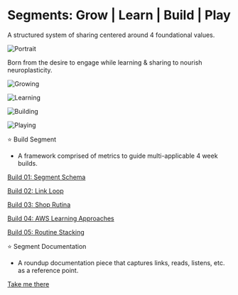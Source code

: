 # Segments: Grow | Learn | Build | Play

A structured system of sharing centered around 4 foundational values.

![Portrait](https://segments-imgs.s3.us-west-1.amazonaws.com/rooftop.jpeg)

Born from the desire to engage while learning & sharing to nourish neuroplasticity. 

![Growing](https://segments-imgs.s3.us-west-1.amazonaws.com/growing.jpg)


![Learning](https://segments-imgs.s3.us-west-1.amazonaws.com/learning.jpg)


![Building](https://segments-imgs.s3.us-west-1.amazonaws.com/building.jpg)


![Playing](https://segments-imgs.s3.us-west-1.amazonaws.com/playing.jpg)

⭐️ Build Segment
- A framework comprised of metrics to guide multi-applicable 4 week builds.
 
[Build 01: Segment Schema](https://medium.com/@daisydocuments/build-segment-schema-5211efcef42f)

[Build 02: Link Loop](https://medium.com/@daisydocuments/build-link-loop-999313d979c1)

[Build 03: Shop Rutina](https://medium.com/@daisydocuments/build-shop-rutina-5c31187eeaa6)

[Build 04: AWS Learning Approaches](https://medium.com/@daisydocuments/aws-learning-approaches-774b4df5d0fe)

[Build 05: Routine Stacking](https://medium.com/create-rutina/build-routine-stacking-f9321e520d39)


⭐️ Segment Documentation 
- A roundup documentation piece that captures links, reads, listens, etc. as a reference point. 

[Take me there](https://github.com/Alondradaisy/Segments-Documentation)